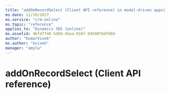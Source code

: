 ```yaml
---
title: "addOnRecordSelect (Client API reference) in model-driven apps| MicrosoftDocs"
ms.date: 11/10/2017
ms.service: "crm-online"
ms.topic: "reference"
applies_to: "Dynamics 365 (online)"
ms.assetid: 4bfd7f48-5db8-45ea-816f-9d590fbdf60d
author: "KumarVivek"
ms.author: "kvivek"
manager: "amyla"
---
```

# addOnRecordSelect (Client API reference)



